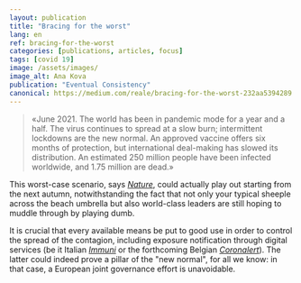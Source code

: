 ```yaml
---
layout: publication
title: "Bracing for the worst"
lang: en
ref: bracing-for-the-worst
categories: [publications, articles, focus]
tags: [covid 19]
image: /assets/images/
image_alt: Ana Kova
publication: "Eventual Consistency"
canonical: https://medium.com/reale/bracing-for-the-worst-232aa5394289
---
```


> «June 2021. The world has been in pandemic mode for a year and a half. The virus continues to spread at a slow burn; intermittent lockdowns are the new normal. An approved vaccine offers six months of protection, but international deal-making has slowed its distribution. An estimated 250 million people have been infected worldwide, and 1.75 million are dead.»

This worst-case scenario, says [*Nature*](https://www.nature.com/articles/d41586-020-02278-5), could actually play out starting from the next autumn, notwithstanding the fact that not only your typical sheeple across the beach umbrella but also world-class leaders are still hoping to muddle through by playing dumb.

It is crucial that every available means be put to good use in order to control the spread of the contagion, including exposure notification through digital services (be it Italian [*Immuni*](https://www.immuni.italia.it/) or the forthcoming Belgian [*Coronalert*](https://www.esat.kuleuven.be/cosic/sites/corona-app/)). The latter could indeed prove a pillar of the "new normal", for all we know: in that case, a European joint governance effort is unavoidable.
